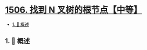 # [1506. 找到 N 叉树的根节点【中等】](https://github.com/Tdahuyou/TNotes.leetcode/tree/main/notes/1506.%20%E6%89%BE%E5%88%B0%20N%20%E5%8F%89%E6%A0%91%E7%9A%84%E6%A0%B9%E8%8A%82%E7%82%B9%E3%80%90%E4%B8%AD%E7%AD%89%E3%80%91)

<!-- region:toc -->

- [1. 📝 概述](#1--概述)

<!-- endregion:toc -->

## 1. 📝 概述
